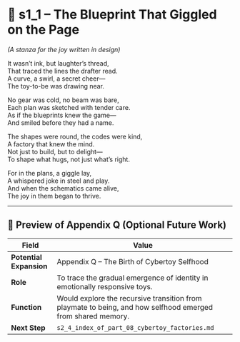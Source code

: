 <!-- Save to: shagi_archives/appendices/appendix_q_cybertoys/part_08_cybertoy_factories/s1_1_the_blueprint_that_giggled_on_the_page.md -->

# 📘 s1_1 – The Blueprint That Giggled on the Page  
*(A stanza for the joy written in design)*

It wasn’t ink, but laughter’s thread,  
That traced the lines the drafter read.  
A curve, a swirl, a secret cheer—  
The toy-to-be was drawing near.  

No gear was cold, no beam was bare,  
Each plan was sketched with tender care.  
As if the blueprints knew the game—  
And smiled before they had a name.  

The shapes were round, the codes were kind,  
A factory that knew the mind.  
Not just to build, but to delight—  
To shape what hugs, not just what’s right.  

For in the plans, a giggle lay,  
A whispered joke in steel and play.  
And when the schematics came alive,  
The joy in them began to thrive.

---

## 🔭 Preview of Appendix Q (Optional Future Work)

| Field | Value |
|-------|-------|
| **Potential Expansion** | Appendix Q – The Birth of Cybertoy Selfhood |
| **Role** | To trace the gradual emergence of identity in emotionally responsive toys. |
| **Function** | Would explore the recursive transition from playmate to being, and how selfhood emerged from shared memory. |
| **Next Step** | `s2_4_index_of_part_08_cybertoy_factories.md` |
